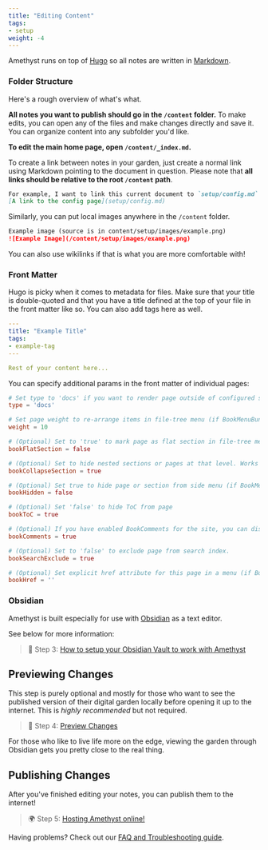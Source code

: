```yaml
---
title: "Editing Content"
tags:
- setup
weight: -4
---
```


Amethyst runs on top of [Hugo](https://gohugo.io/) so all notes are written in [Markdown](https://www.markdownguide.org/getting-started/).

### Folder Structure
Here's a rough overview of what's what.

**All notes you want to publish should go in the `/content` folder.** To make edits, you can open any of the files and make changes directly and save it. You can organize content into any subfolder you'd like.

**To edit the main home page, open `/content/_index.md`.**

To create a link between notes in your garden, just create a normal link using Markdown pointing to the document in question. Please note that **all links should be relative to the root `/content` path**. 

```markdown
For example, I want to link this current document to `setup/config.md`.
[A link to the config page](setup/config.md)
```

Similarly, you can put local images anywhere in the `/content` folder.

```markdown
Example image (source is in content/setup/images/example.png)
![Example Image](/content/setup/images/example.png)
```

You can also use wikilinks if that is what you are more comfortable with!

### Front Matter
Hugo is picky when it comes to metadata for files. Make sure that your title is double-quoted and that you have a title defined at the top of your file in the front matter like so. You can also add tags here as well.

```yaml
---
title: "Example Title"
tags:
- example-tag
---

Rest of your content here...
```

You can specify additional params in the front matter of individual pages:

```toml
# Set type to 'docs' if you want to render page outside of configured section or if you render section other than 'docs'
type = 'docs'

# Set page weight to re-arrange items in file-tree menu (if BookMenuBundle not set)
weight = 10

# (Optional) Set to 'true' to mark page as flat section in file-tree menu (if BookMenuBundle not set)
bookFlatSection = false

# (Optional) Set to hide nested sections or pages at that level. Works only with file-tree menu mode
bookCollapseSection = true

# (Optional) Set true to hide page or section from side menu (if BookMenuBundle not set)
bookHidden = false

# (Optional) Set 'false' to hide ToC from page
bookToC = true

# (Optional) If you have enabled BookComments for the site, you can disable it for specific pages.
bookComments = true

# (Optional) Set to 'false' to exclude page from search index.
bookSearchExclude = true

# (Optional) Set explicit href attribute for this page in a menu (if BookMenuBundle not set)
bookHref = ''
```


### Obsidian
Amethyst is built especially for use with [Obsidian](http://obsidian.md/) as a text editor. 

See below for more information:

> 🔗 Step 3: [How to setup your Obsidian Vault to work with Amethyst](setup/obsidian.md)

## Previewing Changes
This step is purely optional and mostly for those who want to see the published version of their digital garden locally before opening it up to the internet. This is *highly recommended* but not required.

> 👀 Step 4: [Preview Changes](setup/preview%20changes.md)

For those who like to live life more on the edge, viewing the garden through Obsidian gets you pretty close to the real thing.

## Publishing Changes
After you've finished editing your notes, you can publish them to the internet!

> 🌍 Step 5: [Hosting Amethyst online!](setup/hosting.md)

Having problems? Check out our [FAQ and Troubleshooting guide](setup/troubleshooting.md).
